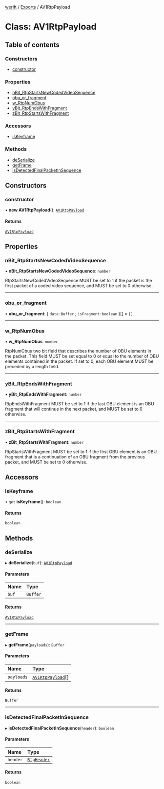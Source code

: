 [werift](../README.md) / [Exports](../modules.md) / AV1RtpPayload

# Class: AV1RtpPayload

## Table of contents

### Constructors

- [constructor](AV1RtpPayload.md#constructor)

### Properties

- [nBit\_RtpStartsNewCodedVideoSequence](AV1RtpPayload.md#nbit_rtpstartsnewcodedvideosequence)
- [obu\_or\_fragment](AV1RtpPayload.md#obu_or_fragment)
- [w\_RtpNumObus](AV1RtpPayload.md#w_rtpnumobus)
- [yBit\_RtpEndsWithFragment](AV1RtpPayload.md#ybit_rtpendswithfragment)
- [zBit\_RtpStartsWithFragment](AV1RtpPayload.md#zbit_rtpstartswithfragment)

### Accessors

- [isKeyframe](AV1RtpPayload.md#iskeyframe)

### Methods

- [deSerialize](AV1RtpPayload.md#deserialize)
- [getFrame](AV1RtpPayload.md#getframe)
- [isDetectedFinalPacketInSequence](AV1RtpPayload.md#isdetectedfinalpacketinsequence)

## Constructors

### constructor

• **new AV1RtpPayload**(): [`AV1RtpPayload`](AV1RtpPayload.md)

#### Returns

[`AV1RtpPayload`](AV1RtpPayload.md)

## Properties

### nBit\_RtpStartsNewCodedVideoSequence

• **nBit\_RtpStartsNewCodedVideoSequence**: `number`

RtpStartsNewCodedVideoSequence
MUST be set to 1 if the packet is the first packet of a coded video sequence, and MUST be set to 0 otherwise.

___

### obu\_or\_fragment

• **obu\_or\_fragment**: \{ `data`: `Buffer` ; `isFragment`: `boolean`  }[] = `[]`

___

### w\_RtpNumObus

• **w\_RtpNumObus**: `number`

RtpNumObus
two bit field that describes the number of OBU elements in the packet. This field MUST be set equal to 0 or equal to the number of OBU elements contained in the packet. If set to 0, each OBU element MUST be preceded by a length field.

___

### yBit\_RtpEndsWithFragment

• **yBit\_RtpEndsWithFragment**: `number`

RtpEndsWithFragment
MUST be set to 1 if the last OBU element is an OBU fragment that will continue in the next packet, and MUST be set to 0 otherwise.

___

### zBit\_RtpStartsWithFragment

• **zBit\_RtpStartsWithFragment**: `number`

RtpStartsWithFragment
MUST be set to 1 if the first OBU element is an OBU fragment that is a continuation of an OBU fragment from the previous packet, and MUST be set to 0 otherwise.

## Accessors

### isKeyframe

• `get` **isKeyframe**(): `boolean`

#### Returns

`boolean`

## Methods

### deSerialize

▸ **deSerialize**(`buf`): [`AV1RtpPayload`](AV1RtpPayload.md)

#### Parameters

| Name | Type |
| :------ | :------ |
| `buf` | `Buffer` |

#### Returns

[`AV1RtpPayload`](AV1RtpPayload.md)

___

### getFrame

▸ **getFrame**(`payloads`): `Buffer`

#### Parameters

| Name | Type |
| :------ | :------ |
| `payloads` | [`AV1RtpPayload`](AV1RtpPayload.md)[] |

#### Returns

`Buffer`

___

### isDetectedFinalPacketInSequence

▸ **isDetectedFinalPacketInSequence**(`header`): `boolean`

#### Parameters

| Name | Type |
| :------ | :------ |
| `header` | [`RtpHeader`](RtpHeader.md) |

#### Returns

`boolean`
